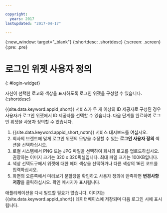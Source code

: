 ```yaml
---

copyright:
  years: 2017
lastupdated: "2017-04-17"

---
```

{:new_window: target="_blank"}
{:shortdesc: .shortdesc}
{:screen: .screen}
{:pre: .pre}

# 로그인 위젯 사용자 정의
{: #login-widget}

자신이 선택한 로고와 색상을 표시하도록 로그인 위젯을 구성할 수 있습니다.
{:shortdesc}

{{site.data.keyword.appid_short}} 서비스가 두 개 이상의 ID 제공자로 구성된 경우 사용자가 로그인 위젯에서 ID 제공자를 선택할 수 있습니다.
다음 단계를 완료하여 로그인 위젯을 사용자 정의할 수 있습니다. 

1. {{site.data.keyword.appid_short_notm}} 서비스 대시보드를 여십시오. 
2. 회사의 브랜드에 맞게 로그인 위젯의 모양을 수정할 수 있는 **로그인 사용자 정의** 섹션을 선택하십시오. 
3. 로컬 시스템에서 PNG 또는 JPG 파일을 선택하여 회사의 로고를 업로드하십시오. 권장하는 이미지 크기는 320 x 320픽셀입니다. 최대 파일 크기는 100KB입니다.
4. 색상 선택도구에서 위젯에 대한 헤더 색상을 선택하거나 다른 색상의 16진 코드를 입력하십시오.
5. 화면의 오른쪽에서 미리보기 분할창을 확인하고 사용자 정의에 만족하면 **변경사항 저장**을 클릭하십시오. 확인 메시지가 표시됩니다. 

애플리케이션을 다시 빌드할 필요가 없습니다. 이미지는 {{site.data.keyword.appid_short}} 데이터베이스에 저장되며 다음 로그인 시에 표시됩니다. 
